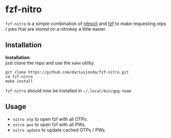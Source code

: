 # fzf-nitro
`fzf-nitro` is a simple combination of [nitrocli](https://github.com/d-e-s-o/nitrocli) and [fzf](https://github.com/junegunn/fzf) to make requesting otps / pws that are stored on a nitrokey a little easier.  

## Installation
**Installation**:  
just clone the repo and use the `make` utility: 
```
git clone https://github.com/dariusjonda/fzf-nitro.git
cd fzf-nitro
make install
```
`fzf-nitro` should now be installed in `~/.local/bin/gpg-team`

## Usage
- `nitro otp` to open fzf with all OTPs.
- `nitro pws` to open fzf with all PWs.
- `nitro update` to update cached OTPs / PWs.



